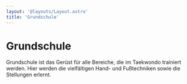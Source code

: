 ```yaml
---
layout: '@layouts/Layout.astro'
title: 'Grundschule'
---
```

# Grundschule

Grundschule ist das Gerüst für alle Bereiche, die im Taekwondo trainiert werden.
Hier werden die vielfältigen Hand- und Fußtechniken sowie die Stellungen erlernt.


<div class="grid grid-cols-3 gap-4">
    <div>
        <img class="h-auto max-w-full rounded-lg opacity-95 hover:opacity-100 hover:shadow-xl" src="/techniques/grundschule.jpg" alt="" />
    </div>
    <div>
        <img class="h-auto max-w-full rounded-lg opacity-95 hover:opacity-100 hover:shadow-xl" src="/techniques/grundschule-1.jpg" alt="" />
    </div>
    <div>
        <img class="h-auto max-w-full rounded-lg opacity-95 hover:opacity-100 hover:shadow-xl" src="/techniques/grundschule-2.jpg" alt="" />
    </div>
</div>

